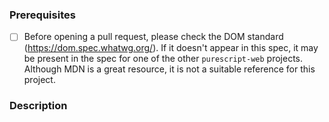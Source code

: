 ### Prerequisites

- [ ] Before opening a pull request, please check the DOM standard (https://dom.spec.whatwg.org/). If it doesn't appear in this spec, it may be present in the spec for one of the other `purescript-web` projects. Although MDN is a great resource, it is not a suitable reference for this project.

### Description

<!-- A link to an existing issue, or a summary of the thing to include with a link to the relevant section of the spec -->
